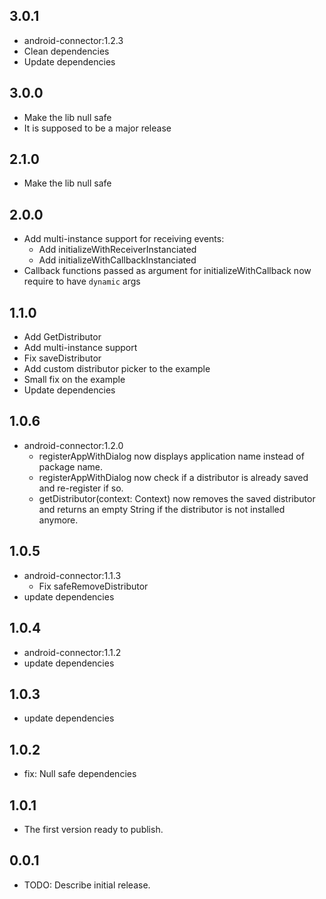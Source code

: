 ## 3.0.1
* android-connector:1.2.3
* Clean dependencies
* Update dependencies

## 3.0.0
* Make the lib null safe
* It is supposed to be a major release

## 2.1.0
* Make the lib null safe

## 2.0.0
* Add multi-instance support for receiving events:
    * Add initializeWithReceiverInstanciated
    * Add initializeWithCallbackInstanciated
* Callback functions passed as argument for initializeWithCallback now require to have `dynamic` args

## 1.1.0
* Add GetDistributor
* Add multi-instance support
* Fix saveDistributor
* Add custom distributor picker to the example
* Small fix on the example
* Update dependencies

## 1.0.6
* android-connector:1.2.0
    * registerAppWithDialog now displays application name instead of package name.
    * registerAppWithDialog now check if a distributor is already saved and re-register if so.
    * getDistributor(context: Context) now removes the saved distributor and returns an empty String if the distributor is not installed anymore.

## 1.0.5

* android-connector:1.1.3
    * Fix safeRemoveDistributor
* update dependencies

## 1.0.4

* android-connector:1.1.2
* update dependencies

## 1.0.3

* update dependencies

## 1.0.2

* fix: Null safe dependencies

## 1.0.1

* The first version ready to publish.

## 0.0.1

* TODO: Describe initial release.
